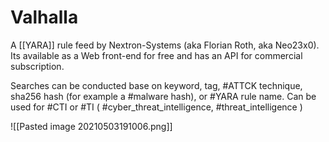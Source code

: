 # Valhalla
A [[YARA]] rule feed by Nextron-Systems (aka Florian Roth, aka Neo23x0). Its available as a Web front-end for free and has an API for commercial subscription. 

Searches can be conducted base on keyword, tag, #ATTCK technique, sha256 hash (for example a #malware hash), or #YARA rule name. Can be used for #CTI or #TI ( #cyber_threat_intelligence, #threat_intelligence )

![[Pasted image 20210503191006.png]]

